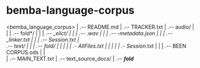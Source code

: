 # bemba-language-corpus

<bemba_language_corpus>
	|
	.-- README.md
	|
	.-- TRACKER.txt
	|
	.-- audio/
	|    |
	|    .-- fold*/
	|		|
	|		.-- *_elict/
	|		        |
	|		        .-- *.wav
	|		        |
	|		        .-- *-metadata.json
	|			|
	|	      		.-- *_linker.txt
	|			|
	|			.-- Session**.txt
	|        
	.-- text/
	|    |
	|    .-- fold*/
	|    |    |
	|    |    .- AllFiles.txt
	|    |    |
	|    |    .- Session*.txt
	|    | 
	|    .-- BEEN CORPUS.ods
	|    |    
	|    .-- MAIN_TEXT.txt
	|
	.-- text_source_docs/
		|
		.-- **_fold_**
